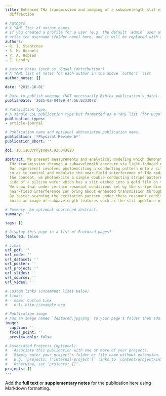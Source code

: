 ```yaml
---
title: Enhanced THz transmission and imaging of a subwavelength slit via light-induced
  diffraction

# Authors
# A YAML list of author names
# If you created a profile for a user (e.g. the default `admin` user at `content/authors/admin/`), 
# write the username (folder name) here, and it will be replaced with their full name and linked to their profile.
authors:
- R. I. Stantchev
- S. M. Hornett
- P. A. Hobson
- E. Hendry

# Author notes (such as 'Equal Contribution')
# A YAML list of notes for each author in the above `authors` list
author_notes: []

date: '2015-10-01'

# Date to publish webpage (NOT necessarily Bibtex publication's date).
publishDate: '2025-02-04T09:44:56.033307Z'

# Publication type.
# A single CSL publication type but formatted as a YAML list (for Hugo requirements).
publication_types:
- article-journal

# Publication name and optional abbreviated publication name.
publication: '*Physical Review A*'
publication_short: ''

doi: 10.1103/PhysRevA.92.043820

abstract: We present measurements and analytical modeling which demonstrate enhanced
  THz transmission through a subwavelength aperture via light-induced diffraction.
  Our experiment involves photoexciting a conducting pattern onto a silicon interface
  so as to control and modulate the near-field interference of THz radiation. To illustrate
  the concept, we photoexcite a simple double-conducting stripe pattern on the incident
  side of a silicon wafer which has a slit etched into a gold film on the exit side.
  We show that under certain resonant conditions set by the stripe dimensions, a constructive
  near-field interference can bring about enhanced transmission through the slit.
  By raster scanning the excitation pattern under these resonant conditions, one can
  build an image of subwavelength features such as the slit aperture of our sample.

# Summary. An optional shortened abstract.
summary: ''

tags: []

# Display this page in a list of Featured pages?
featured: false

# Links
url_pdf: ''
url_code: ''
url_dataset: ''
url_poster: ''
url_project: ''
url_slides: ''
url_source: ''
url_video: ''

# Custom links (uncomment lines below)
# links:
# - name: Custom Link
#   url: http://example.org

# Publication image
# Add an image named `featured.jpg/png` to your page's folder then add a caption below.
image:
  caption: ''
  focal_point: ''
  preview_only: false

# Associated Projects (optional).
#   Associate this publication with one or more of your projects.
#   Simply enter your project's folder or file name without extension.
#   E.g. `projects: ['internal-project']` links to `content/project/internal-project/index.md`.
#   Otherwise, set `projects: []`.
projects: []
---
```


Add the **full text** or **supplementary notes** for the publication here using Markdown formatting.

